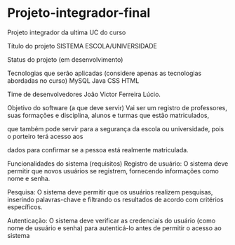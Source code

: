 # Projeto-integrador-final
Projeto integrador da ultima UC do curso


Título do projeto
SISTEMA ESCOLA/UNIVERSIDADE


Status do projeto (em desenvolvimento)


Tecnologias que serão aplicadas (considere apenas as tecnologias abordadas no curso)
MySQL
Java
CSS
HTML

Time de desenvolvedores
João Victor Ferreira Lúcio.


Objetivo do software (a que deve servir)
Vai ser um registro de professores, suas formações e disciplina, alunos e turmas que estão matriculados, 

que também pode servir para a segurança da escola ou universidade, pois o porteiro terá acesso aos 

dados para confirmar se a pessoa está realmente matriculada.


Funcionalidades do sistema (requisitos)
Registro de usuário: O sistema deve permitir que novos usuários se registrem, fornecendo informações como nome e senha.

Pesquisa: O sistema deve permitir que os usuários realizem pesquisas, inserindo palavras-chave e filtrando os resultados de acordo com critérios específicos.

Autenticação: O sistema deve verificar as credenciais do usuário (como nome de usuário e senha) para autenticá-lo antes de permitir o acesso ao sistema
